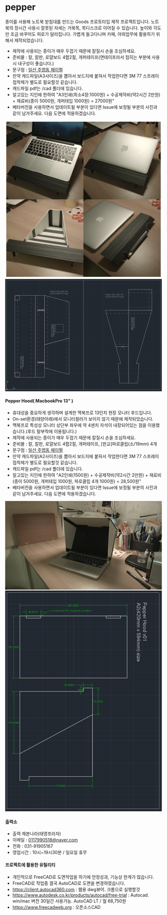 # pepper
종이를 사용해 노트북 받침대를 만드는 Goods 프로토타입 제작 프로젝트입니다.
노트북의 장시간 사용시 잘못된 자세는 거북목, 목디스크로 이어질 수 있습니다.
높이와 각도만 조금 바꾸어도 피로가 달라집니다.
가볍게 들고다니며 카페, 야외업무에 활용하기 위해서 제작되었습니다.

- 제작에 사용되는 종이가 매우 두껍기 때문에 칼질시 손을 조심하세요.
- 준비물 : 칼, 칼판, 로얄보드 4합2절, 개퍼테이프(면테이프라서 접히는 부분에 사용시 내구성이 좋습니다.)
- 문구점 : [일산 주엽동 페이펄](https://www.google.co.kr/maps/place/페이펄문구센터+주엽지점/@37.6682435,126.7643637,15z/data=!4m5!3m4!1s0x0:0x9e9ea9640693357b!8m2!3d37.6682435!4d126.7643637) 
- 만약 캐드파일(A3사이즈)을 뽑아서 보드지에 붙혀서 작업한다면 3M 77 스프레이접착제가 별도로 필요할것 같습니다.
- 캐드파일 pdf는 /cad 폴더에 있습니다.
- 알고있는 지인에 한하여 "A3인쇄(최소4장:1000원) + 수공제작비(약2시간 2만원) + 재료비(종이 5000원, 개퍼테입 1000원) = 27000원"
- 베타버전을 사용하면서 업데이트될 부분이 있다면 Issue에 보정될 부분의 사진과 같이 남겨주세요. 다음 도면에 적용하겠습니다.

![alt_preview_pepper_ultra_light](https://raw.githubusercontent.com/lazypic/pepper/master/cad/preview_pepper_ultra_light.png)
![alt_screenshot_pepper_ultra_light](https://raw.githubusercontent.com/lazypic/pepper/master/cad/screenshot_pepper_ultra_light.png)

#### Pepper Hood( MacbookPro 13" )
- 휴대성을 중요하게 생각하며 설계한 맥북프로 13인치 현장 모니터 후드입니다.
- On-set환경(태양아래)에서 모니터컬러가 보이지 않기 때문에 제작되었습니다.
- 맥북프로 특성상 모니터 상단부 좌우에 약 4센치 자석이 내장되어있는 점을 이용했습니다.(후드 탈부착에 이용됩니다.)
- 제작에 사용되는 종이가 매우 두껍기 때문에 칼질시 손을 조심하세요.
- 준비물 : 칼, 칼판, 로얄보드 4합2절, 개퍼테이프, [판교]파로클립(소/19mm) 4개
- 문구점 : [일산 주엽동 페이펄](https://www.google.co.kr/maps/place/페이펄문구센터+주엽지점/@37.6682435,126.7643637,15z/data=!4m5!3m4!1s0x0:0x9e9ea9640693357b!8m2!3d37.6682435!4d126.7643637) 
- 만약 캐드파일(A2사이즈)을 뽑아서 보드지에 붙혀서 작업한다면 3M 77 스프레이접착제가 별도로 필요할것 같습니다.
- 캐드파일 pdf는 /cad 폴더에 있습니다.
- 알고있는 지인에 한하여 "A2인쇄(1500원) + 수공제작비(약2시간 2만원) + 재료비(종이 5000원, 개퍼테입 1000원, 파로클립 4개 1000원) = 28,500원"
- 베타버전을 사용하면서 업데이트될 부분이 있다면 Issue에 보정될 부분의 사진과 같이 남겨주세요. 다음 도면에 적용하겠습니다.

![alt_preview_pepper_hood](https://raw.githubusercontent.com/lazypic/pepper/master/cad/preview_pepper_hood.jpg)
![alt_screenshot_pepper_hood](https://raw.githubusercontent.com/lazypic/pepper/master/cad/screenshot_pepper_hood.png)

#### 출력소
- 출력 제본나라(태영프라자)
- 이메일 : 0117990518@naver.com
- 전화 : 031-91905167
- 영업시간 : 10시~19시30분 / 일요일 휴무

#### 프로젝트에 활용한 유틸리티
- 개인적으로 FreeCAD로 도면작업을 하기에 안정성과, 기능상 한계가 많습니다.
- FreeCAD로 작업중 결국 AutoCAD로 도면을 변경하였습니다.
- https://client.autocad360.com : 웹용 dwg뷰어. 크롬으로 실행할것
- https://www.autodesk.co.kr/products/autocad/free-trial : Autocad. win/mac 버전 30일간 사용가능. AutoCAD LT / 월 68,750원
- https://www.freecadweb.org : 오픈소스CAD
